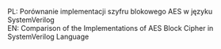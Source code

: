 PL: Porównanie implementacji szyfru blokowego AES w języku SystemVerilog <br>
EN: Comparison of the Implementations of AES Block Cipher in SystemVerilog Language
